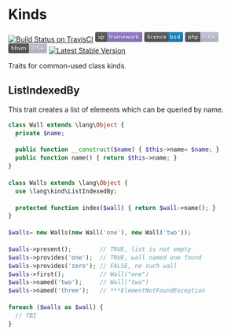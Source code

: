 Kinds
=====

[![Build Status on TravisCI](https://secure.travis-ci.org/xp-forge/kinds.svg)](http://travis-ci.org/xp-forge/kinds)
[![XP Framework Module](https://raw.githubusercontent.com/xp-framework/web/master/static/xp-framework-badge.png)](https://github.com/xp-framework/core)
[![BSD Licence](https://raw.githubusercontent.com/xp-framework/web/master/static/licence-bsd.png)](https://github.com/xp-framework/core/blob/master/LICENCE.md)
[![Required PHP 5.6+](https://raw.githubusercontent.com/xp-framework/web/master/static/php-5_6plus.png)](http://php.net/)
[![Required HHVM 3.5+](https://raw.githubusercontent.com/xp-framework/web/master/static/hhvm-3_5plus.png)](http://hhvm.com/)
[![Latest Stable Version](https://poser.pugx.org/xp-forge/kinds/version.png)](https://packagist.org/packages/xp-forge/kinds)

Traits for common-used class kinds.

ListIndexedBy
-------------
This trait creates a list of elements which can be queried by name.

```php
class Wall extends \lang\Object {
  private $name;

  public function __construct($name) { $this->name= $name; }
  public function name() { return $this->name; }
}

class Walls extends \lang\Object {
  use \lang\kind\ListIndexedBy;

  protected function index($wall) { return $wall->name(); }
}

$walls= new Walls(new Wall('one'), new Wall('two'));

$walls->present();        // TRUE, list is not empty
$walls->provides('one');  // TRUE, wall named one found
$walls->provides('zero'); // FALSE, no such wall
$walls->first();          // Wall("one")
$walls->named('two');     // Wall("two")
$walls->named('three');   // ***ElementNotFoundException

foreach ($walls as $wall) {
  // TBI
}
```